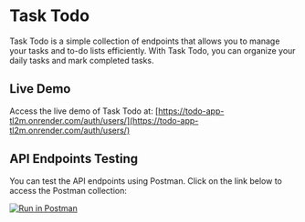 # Task Todo

Task Todo is a simple collection of endpoints that allows you to manage your tasks and to-do lists efficiently. With Task Todo, you can organize your daily tasks and mark completed tasks.

## Live Demo

Access the live demo of Task Todo at: [https://todo-app-tl2m.onrender.com/auth/users/](https://todo-app-tl2m.onrender.com/auth/users/)

## API Endpoints Testing

You can test the API endpoints using Postman. Click on the link below to access the Postman collection:

[![Run in Postman](https://run.pstmn.io/button.svg)](https://www.postman.com/docking-module-administrator-46396725/workspace/todo/collection/28775173-37afcc7a-0774-4d95-9b9f-07e7311ebdc9?action=share&creator=28775173)
